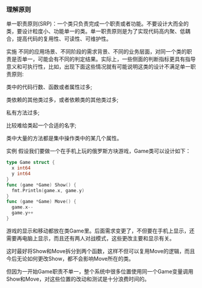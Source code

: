 ### 理解原则
单一职责原则(SRP)：一个类只负责完成一个职责或者功能。不要设计大而全的类，要设计粒度小、功能单一的类。单一职责原则是为了实现代码高内聚、低耦合，提高代码的复用性、可读性、可维护性。

实施
不同的应用场景、不同阶段的需求背景、不同的业务层面，对同一个类的职责是否单一，可能会有不同的判定结果。实际上，一些侧面的判断指标更具有指导意义和可执行性，比如，出现下面这些情况就有可能说明这类的设计不满足单一职责原则:

类中的代码行数、函数或者属性过多;

类依赖的其他类过多，或者依赖类的其他类过多;

私有方法过多;

比较难给类起一个合适的名字;

类中大量的方法都是集中操作类中的某几个属性。

实例
假设我们要做一个在手机上玩的俄罗斯方块游戏，Game类可以设计如下：

```go
type Game struct {
  x int64
  y int64
}
func (game *Game) Show() {
  fmt.Println(game.x, game.y)
}
func (game *Game) Move() {
  game.x--
  game.y++
}
```
游戏的显示和移动都放在类Game里。后面需求变更了，不但要在手机上显示，还需要再电脑上显示，而且还有两人对战模式，这些更改主要和显示有关。

这时最好将Show和Move拆分到两个函数，这样不但可以复用Move的逻辑，而且今后无论如何更改Show，都不会影响Move所在的类。

但因为一开始Game职责不单一，整个系统中很多位置使用同一个Game变量调用Show和Move，对这些位置的改动和测试是十分浪费时间的。